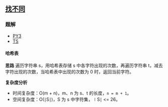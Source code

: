 ## [找不同](https://leetcode.cn/problems/find-the-difference/)

### 题解
+ [PY3](../../py3/512/389.py)
+ [TS](../../ts/512/389.ts)
 
#### 哈希表
**思路**
遍历字符串 s，用哈希表存储 s 中各字符出现的次数，再遍历字符串 t，减去字符出现的次数，当哈希表中出现的次数为 0 时，返回当前字符。

**复杂度分析**
+ 时间复杂度：O(m + n)，m、n 为 s、t 的长度，`n = m + 1`。
+ 空间复杂度：O(∣S∣)，S 为 s 中字符集，∣S∣ <= 26。